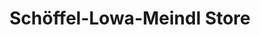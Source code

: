 ---
title: "Schöffel-Lowa-Meindl Store"
url: /fuessen/schoeffel-lowa-meindl-store/
shop: Kleidung
---